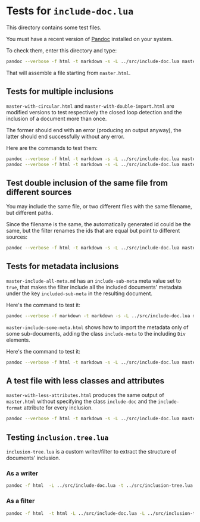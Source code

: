 # Tests for `include-doc.lua`

This directory contains some test files.

You must have a recent version of [Pandoc](https://pandoc.org) installed on your system.

To check them, enter this directory and type:

```sh
pandoc --verbose -f html -t markdown -s -L ../src/include-doc.lua master.html
```

That will assemble a file starting from `master.html`.

## Tests for multiple inclusions

`master-with-circular.html` and `master-with-double-import.html` are modified versions
to test respectively the closed loop detection and the inclusion of a document more than once.

The former should end with an error (producing an output anyway), the latter should end
successfully without any error.

Here are the commands to test them:

```sh
pandoc --verbose -f html -t markdown -s -L ../src/include-doc.lua master-with-circular.html
pandoc --verbose -f html -t markdown -s -L ../src/include-doc.lua master-with-double-import.html
```

## Test double inclusion of the same file from different sources

You may include the same file, or two different files with the same filename, but different paths.

Since the filename is the same, the automatically generated id could be the same, but the filter
renames the ids that are equal but point to different sources:

```sh
pandoc --verbose -f html -t markdown -s -L ../src/include-doc.lua master-with-double-two-sources-same-id.html
```

## Tests for metadata inclusions

`master-include-all-meta.md` has an `include-sub-meta` meta value set to `true`, that makes
the filter include all the included documents' metadata under the key `included-sub-meta`
in the resulting document.

Here's the command to test it:

```sh
pandoc --verbose -f markdown -t markdown -s -L ../src/include-doc.lua master-include-all-meta.md
```

`master-include-some-meta.html` shows how to import the metadata only of some sub-documents,
adding the class `include-meta` to the including `Div` elements.

Here's the command to test it:

```sh
pandoc --verbose -f html -t markdown -s -L ../src/include-doc.lua master-include-some-meta.html
```

## A test file with less classes and attributes

`master-with-less-attributes.html` produces the same output of `master.html` without
specifying the class `include-doc` and the `include-format` attribute for every inclusion.

```sh
pandoc --verbose -f html -t markdown -s -L ../src/include-doc.lua master-with-less-attributes.html
```

## Testing `inclusion.tree.lua`

`inclusion-tree.lua` is a custom writer/filter to extract the structure of documents' inclusion.

### As a writer

```sh
pandoc -f html  -L ../src/include-doc.lua -t ../src/inclusion-tree.lua -s master.html
```

### As a filter

```sh
pandoc -f html  -t html -L ../src/include-doc.lua -L ../src/inclusion-tree.lua master.html
```
